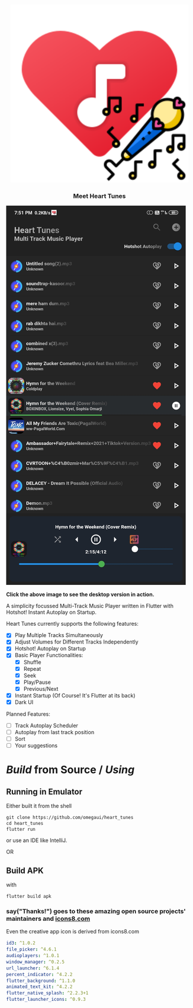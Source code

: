 
<div align="center">
    <img src="assets/heart_tunes_icon.svg">
    <h3>Meet Heart Tunes</h3>
</div>


[![](images/screenshot.jpg)](https://www.youtube.com/watch?v=2yqgtlKmRGQ)

**Click the above image to see the desktop version in action.**

A simplicity focussed Multi-Track Music Player written in Flutter with Hotshot! Instant Autoplay on Startup.

Heart Tunes currently supports the following features:

- [x] Play Multiple Tracks Simultaneously
- [x] Adjust Volumes for Different Tracks Independently
- [x] Hotshot! Autoplay on Startup
- [x] Basic Player Functionalities:
  - [x] Shuffle
  - [x] Repeat
  - [x] Seek
  - [x] Play/Pause
  - [x] Previous/Next
- [x] Instant Startup (Of Course! It's Flutter at its back)
- [x] Dark UI

Planned Features:
- [ ] Track Autoplay Scheduler
- [ ] Autoplay from last track position
- [ ] Sort
- [ ] Your suggestions

# *Build* from Source / *Using*

## Running in Emulator 
Either built it from the shell
```shell
git clone https://github.com/omegaui/heart_tunes
cd heart_tunes
flutter run
```
or use an IDE like IntelliJ.

OR

## Build APK
with
```shell
flutter build apk
```

### say("Thanks!") goes to these amazing open source projects' maintainers and [icons8.com](https://icons8.com)

Even the creative app icon is derived from icons8.com

```yaml
id3: ^1.0.2
file_picker: ^4.6.1
audioplayers: ^1.0.1
window_manager: ^0.2.5
url_launcher: ^6.1.4
percent_indicator: ^4.2.2
flutter_background: ^1.1.0
animated_text_kit: ^4.2.2
flutter_native_splash: ^2.2.3+1
flutter_launcher_icons: ^0.9.3
```

